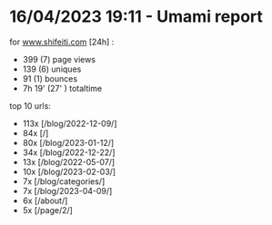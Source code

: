 # 16/04/2023 19:11 - Umami report
for www.shifeiti.com [24h] :

 - 399 (7) page views
 - 139 (6) uniques
 - 91 (1) bounces
 - 7h 19'  (27' ) totaltime


top 10 urls:
 - 113x [/blog/2022-12-09/]
 - 84x [/]
 - 80x [/blog/2023-01-12/]
 - 34x [/blog/2022-12-22/]
 - 13x [/blog/2022-05-07/]
 - 10x [/blog/2023-02-03/]
 - 7x [/blog/categories/]
 - 7x [/blog/2023-04-09/]
 - 6x [/about/]
 - 5x [/page/2/]


